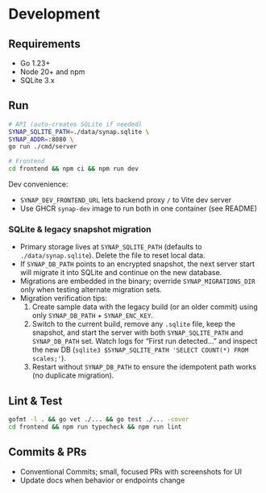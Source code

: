 # Development

## Requirements
- Go 1.23+
- Node 20+ and npm
- SQLite 3.x

## Run

```bash
# API (auto-creates SQLite if needed)
SYNAP_SQLITE_PATH=./data/synap.sqlite \
SYNAP_ADDR=:8080 \
go run ./cmd/server

# Frontend
cd frontend && npm ci && npm run dev
```

Dev convenience:
- `SYNAP_DEV_FRONTEND_URL` lets backend proxy `/` to Vite dev server
- Use GHCR `synap-dev` image to run both in one container (see README)

### SQLite & legacy snapshot migration

- Primary storage lives at `SYNAP_SQLITE_PATH` (defaults to `./data/synap.sqlite`). Delete the file to reset local data.
- If `SYNAP_DB_PATH` points to an encrypted snapshot, the next server start will migrate it into SQLite and continue on the new database.
- Migrations are embedded in the binary; override `SYNAP_MIGRATIONS_DIR` only when testing alternate migration sets.
- Migration verification tips:
  1. Create sample data with the legacy build (or an older commit) using only `SYNAP_DB_PATH` + `SYNAP_ENC_KEY`.
  2. Switch to the current build, remove any `.sqlite` file, keep the snapshot, and start the server with both `SYNAP_SQLITE_PATH` and `SYNAP_DB_PATH` set. Watch logs for “First run detected…” and inspect the new DB (`sqlite3 $SYNAP_SQLITE_PATH 'SELECT COUNT(*) FROM scales;'`).
  3. Restart without `SYNAP_DB_PATH` to ensure the idempotent path works (no duplicate migration).

## Lint & Test

```bash
gofmt -l . && go vet ./... && go test ./... -cover
cd frontend && npm run typecheck && npm run lint
```

## Commits & PRs
- Conventional Commits; small, focused PRs with screenshots for UI
- Update docs when behavior or endpoints change
